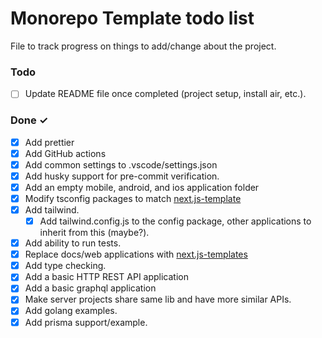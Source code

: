 # Monorepo Template todo list

File to track progress on things to add/change about the project.

### Todo

- [ ] Update README file once completed (project setup, install air, etc.).

### Done ✓

- [x] Add prettier
- [x] Add GitHub actions
- [x] Add common settings to .vscode/settings.json
- [x] Add husky support for pre-commit verification.
- [x] Add an empty mobile, android, and ios application folder
- [x] Modify tsconfig packages to match [next.js-template](https://github.com/reeceRose/next.js-template)
- [x] Add tailwind.
  - [x] Add tailwind.config.js to the config package, other applications to inherit from this (maybe?).
- [x] Add ability to run tests.
- [x] Replace docs/web applications with [next.js-templates](<[https://](https://github.com/reeceRose/next.js-template)>)
- [x] Add type checking.
- [x] Add a basic HTTP REST API application
- [x] Add a basic graphql application
- [x] Make server projects share same lib and have more similar APIs.
- [x] Add golang examples.
- [x] Add prisma support/example.
